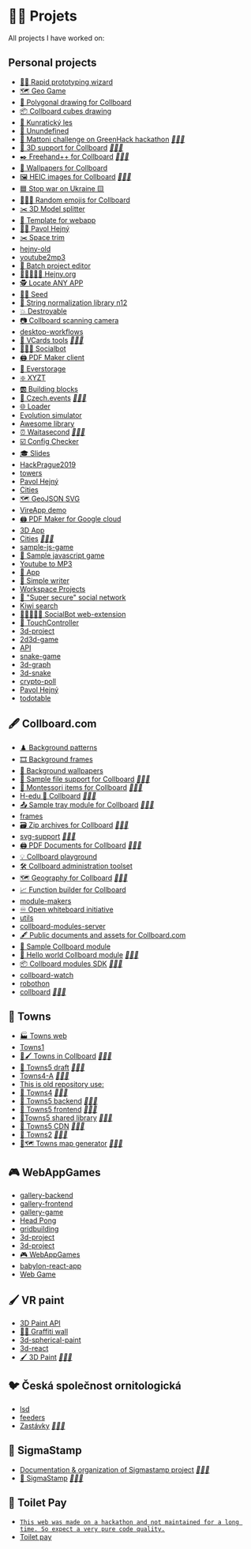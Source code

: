 <!--
Note: See [🦊] in root README for more information
{% include index.html %}
-->

# 👨‍🏭 Projets

<!-- ⚠️ WARNING: This was generated by generate-projects at 2023-01-04T23:44:53.887Z-->
All projects I have worked on:

## Personal projects

-   [🧙‍♂️ Rapid prototyping wizard](https://github.com/hejny/rapid-prototyping-wizard)
-   [🗺 Geo Game](https://github.com/hejny/geogame)
-   [📐 Polygonal drawing for Collboard](https://github.com/hejny/polygon-drawing)
-   [📦 Collboard cubes drawing](https://github.com/hejny/cube-drawing)
-   [🌳 Kunratický les](https://github.com/hejny/kunraticky-les)
-   [👻 Unundefined](https://github.com/hejny/unundefined)
-   [🧴 Mattoni challenge on GreenHack hackathon](https://github.com/hejny/greenhack-mattoni) *[🔗](https://greenhack.eu/)[👨‍💻](https://github.com/hejny/greenhack-mattoni)*
-   [🧱 3D support for Collboard](https://github.com/hejny/3d-support) *[🔗](https://collboard.com/)[👨‍💻](https://github.com/hejny/3d-support)*
-   [✒️ Freehand++ for Collboard](https://github.com/hejny/freehand-plus) *[🔗](https://collboard.com/)[👨‍💻](https://github.com/hejny/freehand-plus)*
-   [🌆 Wallpapers for Collboard](https://github.com/hejny/collboard-wallpapers)
-   [🖼️ HEIC images for Collboard](https://github.com/hejny/heic-support) *[🔗](https://collboard.com/)[👨‍💻](https://github.com/hejny/heic-support)*
-   [🟦 Stop war on Ukraine 🟨](https://github.com/hejny/Ukraine)
-   [🐇🥀💚 Random emojis for Collboard](https://github.com/hejny/random-arts)
-   [✂️ 3D Model splitter](https://github.com/hejny/model-splitter)
-   [🔲 Template for webapp](https://github.com/hejny/template-for-webapp)
-   [👨‍💼 Pavol Hejný](https://github.com/hejny/hejny)
-   [✂️ Space trim](https://github.com/hejny/spacetrim)
-   [hejny-old](https://github.com/hejny/hejny-old)
-   [youtube2mp3](https://github.com/hejny/youtube2mp3)
-   [🔼 Batch project editor](https://github.com/hejny/batch-project-editor)
-   [👨🏽‍🤝‍👨🏽 Hejny.org](https://github.com/hejny/hejny.org)
-   [🕵️ Locate ANY APP](https://github.com/hejny/locate-app)
-   [🌾🎲 Seed](https://github.com/hejny/seed)
-   [🧹 String normalization library n12](https://github.com/hejny/n12)
-   [💥 Destroyable](https://github.com/hejny/destroyable)
-   [📷 Collboard scanning camera](https://github.com/hejny/collboard-camera)
-   [desktop-workflows](https://github.com/hejny/desktop-workflows)
-   [📇 VCards tools](https://github.com/hejny/vcard-tools) *[🔗](https://hejny.github.io/vcards-batch-opener/)[👨‍💻](https://github.com/hejny/vcard-tools)*
-   [🧑‍🤝‍🧑 Socialbot](https://github.com/hejny/socialbot)
-   [🖨️ PDF Maker client](https://github.com/hejny/pdfmk)
-   [💾 Everstorage](https://github.com/hejny/everstorage)
-   [❇️ XYZT](https://github.com/hejny/xyzt)
-   [🆎 Building blocks](https://github.com/hejny/building-blocks)
-   [📅 Czech.events](https://github.com/hejny/czech.events) *[🔗](https://czech.events/)[👨‍💻](https://github.com/hejny/czech.events)*
-   [🌐 Loader](https://github.com/hejny/loader)
-   [Evolution simulator](https://github.com/hejny/evolution)
-   [Awesome library](https://github.com/hejny/awesome-library-boilerplate)
-   [⏰ Waitasecond](https://github.com/hejny/waitasecond) *[🔗](https://hejny.github.io/waitasecond/)[👨‍💻](https://github.com/hejny/waitasecond)*
-   [☑️ Config Checker](https://github.com/hejny/configchecker)
-   [🎓 Slides](https://github.com/hejny/slides)
-   [HackPrague2019](https://github.com/hejny/HackPrague2019)
-   [towers](https://github.com/hejny/towers)
-   [Pavol Hejný](https://github.com/hejny/pavolhejny)
-   [Cities](https://github.com/hejny/mappm)
-   [🗺️ GeoJSON SVG](https://github.com/hejny/geojson-svg)
-   [VireApp demo](https://github.com/hejny/vire)
-   [🖨️ PDF Maker for Google cloud](https://github.com/hejny/pdfmk-server)
-   [3D App](https://github.com/hejny/sample-babylon-oimo-app)
-   [Cities](https://github.com/hejny/cities) *[🔗](https://hejny.github.io/cities/)[👨‍💻](https://github.com/hejny/cities)*
-   [sample-js-game](https://github.com/hejny/workshop-2018-10-20)
-   [🚀 Sample javascript game](https://github.com/hejny/sample-js-game)
-   [Youtube to MP3](https://github.com/hejny/youtube)
-   [📄 App](https://github.com/hejny/sample-react-mobx-app)
-   [🧻 Simple writer](https://github.com/hejny/writer)
-   [Workspace Projects](https://github.com/hejny/batchgit-projects)
-   [🐜 "Super secure" social network](https://github.com/hejny/secure-app)
-   [Kiwi search](https://github.com/hejny/kiwi-js-week)
-   [🧑🏿‍🤝‍🧑🏿 SocialBot web-extension](https://github.com/hejny/socialbot-webextension)
-   [🤏 TouchController](https://github.com/hejny/touchcontroller)
-   [3d-project](https://github.com/hejny/whatthehill)
-   [2d3d-game](https://github.com/hejny/2d3d-game)
-   [API](https://github.com/hejny/crypto-donate)
-   [snake-game](https://github.com/hejny/snake-game)
-   [3d-graph](https://github.com/hejny/3d-graph)
-   [3d-snake](https://github.com/hejny/3d-snake)
-   [crypto-poll](https://github.com/hejny/crypto-poll)
-   [Pavol Hejný](https://github.com/hejny/pavolhejny-old)
-   [todotable](https://github.com/hejny/todotable)

## 🖋 Collboard.com

-   [♟️ Background patterns](https://github.com/collboard/background-patterns)
-   [🎞️ Background frames](https://github.com/collboard/background-frames)
-   [🎴 Background wallpapers](https://github.com/collboard/background-wallpapers)
-   [📁 Sample file support for Collboard](https://github.com/collboard/sample-file-support) *[🔗](https://collboard.com/)[👨‍💻](https://github.com/collboard/sample-file-support)*
-   [🔵 Montessori items for Collboard](https://github.com/collboard/montessori) *[🔗](https://collboard.com/)[👨‍💻](https://github.com/collboard/montessori)*
-   [H-edu 💙 Collboard](https://github.com/collboard/hedu-collboard-integration) *[🔗](https://www.h-edu.cz/)[👨‍💻](https://github.com/collboard/hedu-collboard-integration)*
-   [📤 Sample tray module for Collboard](https://github.com/collboard/sample-tray-module) *[🔗](https://collboard.com/)[👨‍💻](https://github.com/collboard/sample-tray-module)*
-   [frames](https://github.com/collboard/frames)
-   [🗃️ Zip archives for Collboard](https://github.com/collboard/zip-support) *[🔗](https://collboard.com/)[👨‍💻](https://github.com/collboard/zip-support)*
-   [svg-support](https://github.com/collboard/svg-support) *[🔗](https://collboard.com/)[👨‍💻](https://github.com/collboard/svg-support)*
-   [🖨️ PDF Documents for Collboard](https://github.com/collboard/pdf-support) *[🔗](https://collboard.com/)[👨‍💻](https://github.com/collboard/pdf-support)*
-   [💡 Collboard playground](https://github.com/collboard/playground)
-   [🛠️ Collboard administration toolset](https://github.com/collboard/collboard-admin)
-   [🗺️ Geography for Collboard](https://github.com/collboard/map) *[🔗](https://github.com/collboard/map)[👨‍💻](https://github.com/collboard/map)*
-   [📈 Function builder for Collboard](https://github.com/collboard/function-builder)
-   [module-makers](https://github.com/collboard/module-makers)
-   [♾️ Open whiteboard initiative](https://github.com/collboard/owbi)
-   [utils](https://github.com/collboard/utils)
-   [collboard-modules-server](https://github.com/collboard/collboard-modules-server)
-   [🖋️ Public documents and assets for Collboard.com](https://github.com/collboard/docs)
-   [📘 Sample Collboard module](https://github.com/collboard/sample-art-tool-attribute-module)
-   [📗 Hello world Collboard module](https://github.com/collboard/hello-world-module) *[🔗](https://collboard.com/)[👨‍💻](https://github.com/collboard/hello-world-module)*
-   [📦 Collboard modules SDK](https://github.com/collboard/modules-sdk) *[🔗](https://dev.collboard.com/)[👨‍💻](https://github.com/collboard/modules-sdk)*
-   [collboard-watch](https://github.com/collboard/collboard-watch)
-   [robothon](https://github.com/collboard/robothon)
-   [collboard](https://github.com/collboard/collboard) *[🔗](https://collboard.com/)[👨‍💻](https://github.com/collboard/collboard)*

## 🌆 Towns

-   [🏭 Towns web](https://github.com/townsgame/web)
-   [Towns1](https://github.com/townsgame/Towns1)
-   [🌆🖌 Towns in Collboard](https://github.com/townsgame/collboard-towns) *[🔗](https://towns.cz/)[👨‍💻](https://github.com/townsgame/collboard-towns)*
-   [🌆 Towns5 draft](https://github.com/townsgame/Towns5-draft) *[🔗](https://towns.cz/)[👨‍💻](https://github.com/townsgame/Towns5-draft)*
-   [Towns4-A](https://github.com/townsgame/Towns4-A) *[🔗](https://towns.cz/)[👨‍💻](https://github.com/townsgame/Towns4-A)*
-   [This is old repository use:](https://github.com/townsgame/Towns5-old)
-   [🌆 Towns4](https://github.com/townsgame/Towns4) *[🔗](https://towns.cz/)[👨‍💻](https://github.com/townsgame/Towns4)*
-   [🌆 Towns5 backend](https://github.com/townsgame/Towns5-backend) *[🔗](https://towns.cz/)[👨‍💻](https://github.com/townsgame/Towns5-backend)*
-   [🌆 Towns5 frontend](https://github.com/townsgame/Towns5-frontend) *[🔗](https://towns.cz/)[👨‍💻](https://github.com/townsgame/Towns5-frontend)*
-   [🌆Towns5 shared library](https://github.com/townsgame/Towns5-shared) *[🔗](https://towns.cz/)[👨‍💻](https://github.com/townsgame/Towns5-shared)*
-   [🌆 Towns5 CDN](https://github.com/townsgame/Towns5-cdn) *[🔗](https://towns.cz/)[👨‍💻](https://github.com/townsgame/Towns5-cdn)*
-   [🌆 Towns2](https://github.com/townsgame/Towns2) *[🔗](https://towns.cz/)[👨‍💻](https://github.com/townsgame/Towns2)*
-   [🌆🗺 Towns map generator](https://github.com/townsgame/towns-map-generator) *[🔗](https://towns.cz/)[👨‍💻](https://github.com/townsgame/towns-map-generator)*

## 🎮 WebAppGames

-   [gallery-backend](https://github.com/webappgames/gallery-backend)
-   [gallery-frontend](https://github.com/webappgames/gallery-frontend)
-   [gallery-game](https://github.com/webappgames/gallery-game)
-   [Head Pong](https://github.com/webappgames/headpong)
-   [gridbuilding](https://github.com/webappgames/gridbuilding)
-   [3d-project](https://github.com/webappgames/collapse-game)
-   [3d-project](https://github.com/webappgames/3d-project)
-   [🎮 WebAppGames](https://github.com/webappgames/webappgames)
-   [babylon-react-app](https://github.com/webappgames/stream-2017-08-15)
-   [Web Game](https://github.com/webappgames/web-game)

## 🖌 VR paint

-   [3D Paint API](https://github.com/vrpaint/file-api)
-   [🎨🧱 Graffiti wall](https://github.com/vrpaint/graffiti-wall)
-   [3d-spherical-paint](https://github.com/vrpaint/3d-spherical-paint)
-   [3d-react](https://github.com/vrpaint/3d-react)
-   [🖌 3D Paint](https://github.com/vrpaint/3d-paint) *[🔗](https://vrpaint.github.io/3d-paint/)[👨‍💻](https://github.com/vrpaint/3d-paint)*

## 🐦 Česká společnost ornitologická

-   [lsd](https://github.com/birdlife-cz/lsd)
-   [feeders](https://github.com/birdlife-cz/feeders)
-   [Zastávky](#) *[🔗](https://zastavky.birdlife.cz/)[👨‍💻](undefined)*

## 📜 SigmaStamp

-   [Documentation & organization of Sigmastamp project](https://github.com/sigmastamp/docs) *[🔗](https://github.com/sigmastamp)[👨‍💻](https://github.com/sigmastamp/docs)*
-   [📜 SigmaStamp](https://github.com/sigmastamp/sigmastamp-frontend) *[🔗](https://github.com/sigmastamp)[👨‍💻](https://github.com/sigmastamp/sigmastamp-frontend)*

## 🧻 Toilet Pay

-   [`This web was made on a hackathon and not maintained for a long time. So expect a very pure code quality.`](https://github.com/toilet-pay/toilet-pay-web)
-   [Toilet pay](https://github.com/toilet-pay/toilet-pay)